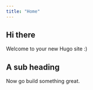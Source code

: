 ```yaml
---
title: "Home"
---
```


## Hi there

Welcome to your new Hugo site :)

## A sub heading

Now go build something great.
